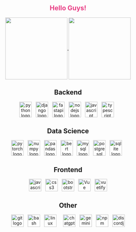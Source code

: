 <h2 align="center" style="color: #e83d84;">Hello Guys!</h2>

<div align="center">
  <a href="https://github.com/kauabarros-24">
    <img height=200 align="center" src="https://github-readme-stats.vercel.app/api?username=kauabarros-24&bg_color=30,6A00C9,00736E&title_color=fff&text_color=fff" />
  </a>
  <a href="https://github.com/kauabarrros">
    <img height=200 align="center" src="https://github-readme-stats.vercel.app/api/top-langs/?username=kauabarros-24&layout=donut&bg_color=141424&title_color=22A7F0&text_color=8ef5fa&icon_color=2596be" />
  </a>
</div>

<div align="center">
  <h2>Backend</h2>
  <img src="https://cdn.jsdelivr.net/gh/devicons/devicon/icons/python/python-original.svg" height="50" width="40" alt="python logo" />
  <img width="5">
  <img src="https://cdn.jsdelivr.net/gh/devicons/devicon/icons/django/django-plain.svg" height="50" width="40" alt="django logo" />
  <img width="5">
  <img src="https://cdn.jsdelivr.net/gh/devicons/devicon/icons/fastapi/fastapi-original.svg" height="50" width="40" alt="fastapi logo" />
  <img width="5">
  <img src="https://cdn.jsdelivr.net/gh/devicons/devicon/icons/nodejs/nodejs-original.svg" height="50" width="40" alt="nodejs logo" />
  <img width="5">
  <img src="https://cdn.jsdelivr.net/gh/devicons/devicon/icons/javascript/javascript-original.svg" height="50" width="40" alt="javascript logo" />
  <img width="5">
  <img src="https://cdn.jsdelivr.net/gh/devicons/devicon/icons/typescript/typescript-original.svg" height="50" width="40" alt="typescript logo" />
  <img width="5">
</div>

<div align="center">
  <h2>Data Science</h2>
  <img src="https://cdn.jsdelivr.net/gh/devicons/devicon/icons/pytorch/pytorch-original.svg" height="50" width="40" alt="pytorch logo" />
  <img width="5">
  <img src="https://cdn.jsdelivr.net/gh/devicons/devicon/icons/numpy/numpy-original.svg" height="50" width="40" alt="numpy logo" />
  <img width="5">
  <img src="https://cdn.jsdelivr.net/gh/devicons/devicon/icons/pandas/pandas-original.svg" height="50" width="40" alt="pandas logo" />
  <img width="5">
  <img src="https://huggingface.co/front/assets/huggingface_logo-noborder.svg" height="50" width="40" alt="bert logo" />
  <img width="5">
  <img src="https://cdn.jsdelivr.net/gh/devicons/devicon/icons/mysql/mysql-original-wordmark.svg" height="50" width="40" alt="mysql logo" />
  <img width="5">
  <img src="https://cdn.jsdelivr.net/gh/devicons/devicon/icons/postgresql/postgresql-original.svg" height="50" width="40" alt="postgresql logo" />
  <img width="5">
  <img src="https://cdn.jsdelivr.net/gh/devicons/devicon/icons/sqlite/sqlite-original.svg" height="50" width="40" alt="sqlite logo" />
  <img width="5">
</div>

<div align="center">
  <h2>Frontend</h2>
  <img src="https://cdn.jsdelivr.net/gh/devicons/devicon/icons/javascript/javascript-original.svg" height="40" width="40" alt="javascript logo" />
  <img width="5">
  <img src="https://cdn.jsdelivr.net/gh/devicons/devicon/icons/css3/css3-original.svg" height="40" width="40" alt="css3 logo" />
  <img width="5">
  <img src="https://cdn.jsdelivr.net/gh/devicons/devicon/icons/bootstrap/bootstrap-original.svg" height="40" width="40" alt="bootstrap logo" />
  <img width="5">
  <img width="40" src="https://vuejs.org/images/logo.png" alt="Vue logo" height="40">
  <img width="5">
  <img src="https://cdn.jsdelivr.net/gh/devicons/devicon/icons/vuetify/vuetify-original.svg" height="40" width="40" alt="vuetify logo" />
</div>

<div align="center">
  <h2>Other</h2>
  <img src="https://cdn.jsdelivr.net/gh/devicons/devicon/icons/git/git-original.svg" height="40" width="40" alt="git logo" />
  <img width="5">
  <img src="https://cdn.jsdelivr.net/gh/devicons/devicon/icons/bash/bash-original.svg" height="40" width="40" alt="bash logo" />
  <img width="5">
  <img src="https://cdn.jsdelivr.net/gh/devicons/devicon/icons/linux/linux-original.svg" height="40" width="40" alt="linux logo" />
  <img width="5">
  <img width="5">
  <img src="https://www.gstatic.com/images/branding/product/1x/assistant_48dp.png" height="40" width="40" alt="chatgpt logo" />
  <img width="5">
  <img src="https://www.gstatic.com/images/branding/product/1x/chat_48dp.png" height="40" width="40" alt="gemini logo" />
  <img width="5">
  <img src="https://cdn.jsdelivr.net/gh/devicons/devicon/icons/npm/npm-original-wordmark.svg" height="40" width="40" alt="npm logo" />
  <img width="5">
  <img src="https://cdn.jsdelivr.net/gh/devicons/devicon/icons/discordjs/discordjs-original.svg" height="40" width="40" alt="discordjs logo" />
</div>
